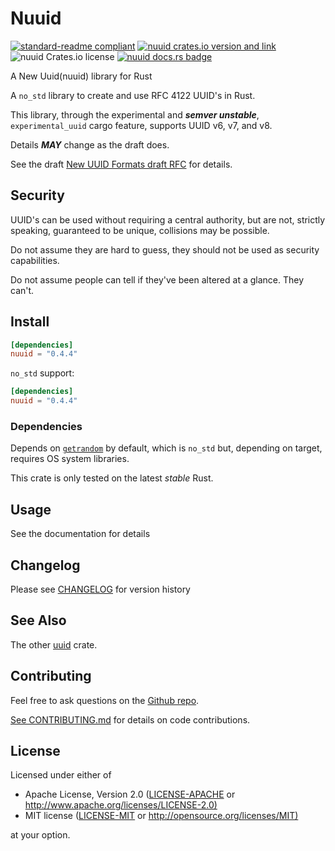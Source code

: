 # Nuuid

[![standard-readme compliant](https://img.shields.io/badge/readme%20style-standard-brightgreen.svg)](https://github.com/RichardLitt/standard-readme)
[![nuuid crates.io version and link](https://img.shields.io/crates/v/nuuid.svg)](https://crates.io/crates/nuuid)
![nuuid Crates.io license](https://img.shields.io/crates/l/nuuid)
[![nuuid docs.rs badge](https://docs.rs/nuuid/badge.svg)](https://docs.rs/nuuid)

A New Uuid(nuuid) library for Rust

A `no_std` library to create and use RFC 4122 UUID's in Rust.

This library, through the experimental and ***semver unstable***,
`experimental_uuid` cargo feature, supports UUID v6, v7, and v8.

Details ***MAY*** change as the draft does.

See the draft [New UUID Formats draft RFC](https://www.ietf.org/archive/id/draft-peabody-dispatch-new-uuid-format-04.html) for details.

## Security

UUID's can be used without requiring a central authority,
but are not, strictly speaking, guaranteed to be unique, collisions may be possible.

Do not assume they are hard to guess, they should not be used as security capabilities.

Do not assume people can tell if they've been altered at a glance. They can't.

## Install

```toml
[dependencies]
nuuid = "0.4.4"
```

`no_std` support:

```toml
[dependencies]
nuuid = "0.4.4"
```

### Dependencies

Depends on [`getrandom`](https://crates.io/crates/getrandom) by default,
which is `no_std` but, depending on target, requires OS system libraries.

This crate is only tested on the latest *stable* Rust.

## Usage

See the documentation for details

## Changelog

Please see [CHANGELOG](CHANGELOG.md) for version history

## See Also

The other [uuid](https://crates.io/crates/uuid) crate.

## Contributing

Feel free to ask questions on the [Github repo](https://github.com/DianaNites/uuid).

[See CONTRIBUTING.md](CONTRIBUTING.md) for details on code contributions.

## License

Licensed under either of

* Apache License, Version 2.0
   ([LICENSE-APACHE](LICENSE-APACHE) or <http://www.apache.org/licenses/LICENSE-2.0)>
* MIT license
   ([LICENSE-MIT](LICENSE-MIT) or <http://opensource.org/licenses/MIT)>

at your option.
